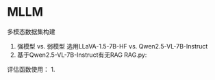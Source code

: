 # MLLM
多模态数据集构建
1. 强模型 vs. 弱模型
   选用LLaVA-1.5-7B-HF vs. Qwen2.5-VL-7B-Instruct
2. 基于Qwen2.5-VL-7B-Instruct有无RAG
   RAG.py:

评估函数使用：
1. 
